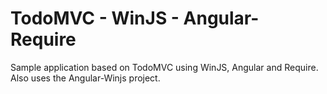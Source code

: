 TodoMVC - WinJS - Angular- Require
=============================

Sample application based on TodoMVC using WinJS, Angular and Require. Also uses the Angular-Winjs project.
